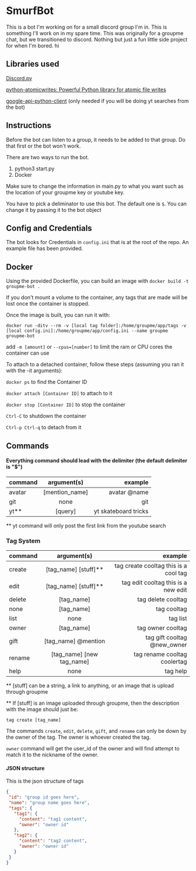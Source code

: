 # SmurfBot
This is a bot I'm working on for a small discord group I'm in. This is something I'll work on in my spare time.
This was originally for a groupme chat, but we transitioned to discord.
Nothing but just a fun little side project for when I'm bored. hi

## Libraries used
[Discord.py](https://discordpy.readthedocs.io/en/stable/#)

[python-atomicwrites: Powerful Python library for atomic file writes](https://github.com/untitaker/python-atomicwrites)

[google-api-python-client](https://developers.google.com/youtube/v3/quickstart/python) (only needed if you will be doing yt searches from the bot)


## Instructions
Before the bot can listen to a group, it needs to be added to that group. Do that first or the bot won't work.

There are two ways to run the bot.

1. python3 start.py
2. Docker

Make sure to change the information in main.py to what you want such as the location of your groupme key or youtube key.

You have to pick a deliminator to use this bot. The default one is `$`. You can change it by passing it to the bot 
object

## Config and Credentials
The bot looks for Credentials in `config.ini` that is at the root of the repo. An example file has been provided.


## Docker
Using the provided Dockerfile, you can build an image with `docker build -t groupme-bot .`

If you don't mount a volume to the container, any tags that are made will be lost once the container is stopped.

Once the image is built, you can run it with:

`docker run -ditv --rm -v [local tag folder]:/home/groupme/app/tags -v [local config.ini]:/home/groupme/app/config.ini --name groupme groupme-bot`


add `-m [amount]` or `--cpus=[number]` to limit the ram or CPU cores the container can use

To attach to a detached container, follow these steps (assuming you ran it with the -it arguments):

`docker ps` to find the Container ID

`docker attach [Container ID]` to attach to it

`docker stop [Container ID]` to stop the container

`Ctrl-C` to shutdown the container

`Ctrl-p Ctrl-q` to detach from it

## Commands
#### Everything command should lead with the delimiter (the default delimiter is "$")

| command | argument(s) | example
| ------------- |:-------------:| --------------------------------------:|
| avatar        | [mention_name]         | avatar @name                  |
| git           | none                   | git                           |
| yt**          | [query]                | yt skateboard tricks

** yt command will only post the first link from the youtube search

### Tag System

| command | argument(s) | example
| ------------- |:-------------:| -------------------------------------------------:|
| create        | [tag_name] [stuff]**      | tag create cooltag this is a cool tag |
| edit          | [tag_name] [stuff]**      | tag edit cooltag this is a new edit   |
| delete        | [tag_name]                | tag delete cooltag                    |
| none          | [tag_name]                | tag cooltag                           |
| list          | none                      | tag list                              |
| owner         | [tag_name]                | tag owner cooltag                     |
| gift          | [tag_name] @mention       | tag gift cooltag @new_owner           |
| rename        | [tag_name] [new tag_name] | tag rename cooltag coolertag          |
| help          | none                      | tag help                              |

** [stuff] can be a string, a link to anything, or an image that is upload through groupme

** If [stuff] is an image uploaded through groupme, then the description with the image should just be:
 
 `tag create [tag_name]`
 
 The commands `create`, `edit`, `delete`, `gift`, and `rename` can only be down by the owner of the tag. 
 The owner is whoever created the tag.
 
 `owner` command will get the user_id of the owner and will find attempt to match it to the nickname of the owner.
 
 
 #### JSON structure
 
 This is the json structure of tags
 
 ```json
{
  "id": "group id goes here",
  "name": "group name goes here",
  "tags": {
    "tag1": {
      "content": "tag1 content",
      "owner": "owner id"
    },
    "tag2": {
      "content": "tag2 content",
      "owner": "owner id"
    }
  }
}
```
